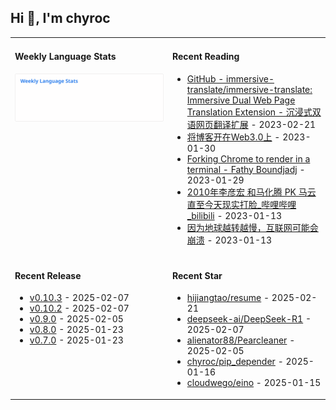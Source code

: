 ## Hi 👋, I'm chyroc

<table width="960px">
<tr>
<td valign="top" width="50%">

#### Weekly Language Stats

![](./images/wakatime_weekly_language_stats.svg)
</td>
<td valign="top" width="50%">

#### Recent Reading

* <a href='https://github.com/immersive-translate/immersive-translate' target='_black'>GitHub - immersive-translate/immersive-translate: Immersive Dual Web Page Translation Extension - 沉浸式双语网页翻译扩展</a> - 2023-02-21
* <a href='https://outti.me/6FE23FD0-22F4-4BDE-9F2B-72C0E5180C2C/' target='_black'>将博客开在Web3.0上</a> - 2023-01-30
* <a href='https://fathy.fr/carbonyl' target='_black'>Forking Chrome to render in a terminal - Fathy Boundjadj</a> - 2023-01-29
* <a href='https://www.bilibili.com/video/BV1dz411B7xk/' target='_black'>2010年李彦宏 和马化腾  PK  马云   直至今天现实打脸_哔哩哔哩_bilibili</a> - 2023-01-13
* <a href='https://mp.weixin.qq.com/s/nT0AGtxqCNGR_jwRp_Y63g' target='_black'>因为地球越转越慢，互联网可能会崩溃</a> - 2023-01-13

</td>
</tr>
<tr>
<td valign="top" width="50%">

#### Recent Release

* <a href='https://github.com/coze-dev/coze-oauth-quickstart/releases/tag/v0.10.3' target='_black'>v0.10.3</a> - 2025-02-07
* <a href='https://github.com/coze-dev/coze-oauth-quickstart/releases/tag/v0.10.2' target='_black'>v0.10.2</a> - 2025-02-07
* <a href='https://github.com/coze-dev/coze-oauth-quickstart/releases/tag/v0.9.0' target='_black'>v0.9.0</a> - 2025-02-05
* <a href='https://github.com/coze-dev/coze-oauth-quickstart/releases/tag/v0.8.0' target='_black'>v0.8.0</a> - 2025-01-23
* <a href='https://github.com/coze-dev/coze-oauth-quickstart/releases/tag/v0.7.0' target='_black'>v0.7.0</a> - 2025-01-23

</td>
<td valign="top" width="50%">

#### Recent Star

* <a href='https://github.com/hijiangtao/resume' target='_black'>hijiangtao/resume</a> - 2025-02-21
* <a href='https://github.com/deepseek-ai/DeepSeek-R1' target='_black'>deepseek-ai/DeepSeek-R1</a> - 2025-02-07
* <a href='https://github.com/alienator88/Pearcleaner' target='_black'>alienator88/Pearcleaner</a> - 2025-02-05
* <a href='https://github.com/chyroc/pip_depender' target='_black'>chyroc/pip_depender</a> - 2025-01-16
* <a href='https://github.com/cloudwego/eino' target='_black'>cloudwego/eino</a> - 2025-01-15

</td>
</tr>
</table>
